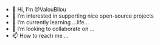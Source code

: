 - 👋 Hi, I’m @ValouBilou
- 👀 I’m interested in supporting nice open-source projects
- 🌱 I’m currently learning ...life...
- 💞️ I’m looking to collaborate on ...
- 📫 How to reach me ...

<!---
ValouBilou/ValouBilou is a ✨ special ✨ repository because its `README.md` (this file) appears on your GitHub profile.
You can click the Preview link to take a look at your changes.
--->
